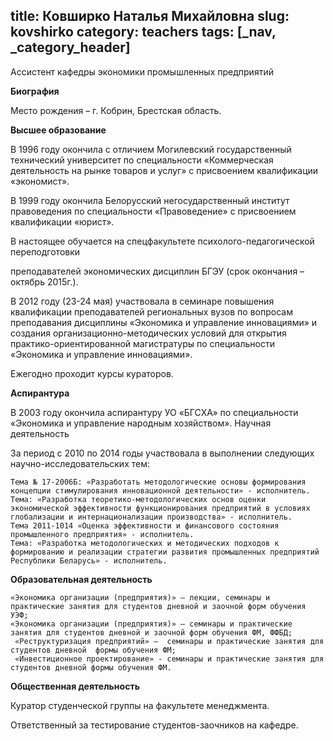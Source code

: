 title: Ковширко Наталья Михайловна
slug: kovshirko
category: teachers
tags: [_nav, _category_header]
---

Ассистент кафедры экономики промышленных предприятий

__Биография__

Место рождения – г. Кобрин, Брестская область.

__Высшее образование__


В 1996 году окончила с отличием Могилевский государственный технический университет по специальности «Коммерческая деятельность на рынке товаров и услуг» с присвоением квалификации «экономист».

В 1999 году окончила Белорусский негосударственный институт правоведения по специальности «Правоведение» с присвоением квалификации «юрист».

В настоящее обучается на спецфакультете психолого-педагогической переподготовки

преподавателей экономических дисциплин БГЭУ (срок окончания – октябрь 2015г.).

В 2012 году (23-24 мая) участвовала в семинаре повышения квалификации преподавателей региональных вузов по вопросам преподавания дисциплины «Экономика и управление инновациями» и создания организационно-методических условий для открытия практико-ориентированной магистратуры по специальности «Экономика и управление инновациями».

Ежегодно проходит курсы кураторов.

__Аспирантура__

 В  2003 году окончила аспирантуру УО «БГСХА» по специальности «Экономика и управление народным хозяйством».
Научная деятельность

За период с 2010 по 2014 годы участвовала в выполнении следующих на­учно-исследовательских тем:

    Тема № 17-2006Б: «Разработать методологические основы формирования концепции стимулирования инновационной деятельности» - исполнитель.
    Тема: «Разработка теоретико-методологических основ оценки экономической эффективности функционирования предприятий в условиях глобализации и интернационализации производства» - исполнитель.
    Тема 2011-1014 «Оценка эффективности и финансового состояния промышленного предприятия» - исполнитель.
    Тема: «Разработка методологических и методических подходов к формированию и реализации стратегии развития промышленных предприятий Республики Беларусь» - исполнитель.

__Образовательная деятельность__

    «Экономика организации (предприятия)» – лекции, семинары и практические занятия для студентов дневной и заочной форм обучения УЭФ;
    «Экономика организации (предприятия)» – семинары и практические занятия для студентов дневной и заочной форм обучения ФМ, ФФБД;
     «Реструктуризация предприятий» –  семинары и практические занятия для студентов дневной  формы обучения ФМ;
     «Инвестиционное проектирование» - семинары и практические занятия для студентов дневной формы обучения ФМ.

__Общественная деятельность__

Куратор студенческой группы на факультете менеджмента.

Ответственный  за тестирование студентов-заочников на кафедре.
